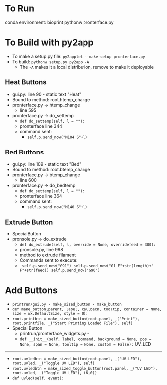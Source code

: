 To Run
======
conda environment: bioprint
pythonw pronterface.py

To Build with py2app
====================
* To make a setup.py file: `py2applet --make-setup pronterface.py`
* To build: `pythonw setup.py py2app -A`
  * The `-A` makes it a local distribution, remove to make it deployable 

Heat Buttons
------------
* gui.py: line 90 - static text "Heat"
* Bound to method: root.htemp_change
* pronterface.py -> htemp_change
  * line 595
* pronterface.py -> do_settemp
  * `def do_settemp(self, l = ""):`
  * pronterface line 344
  * command sent:
    * `self.p.send_now("M104 S"+l)`


Bed Buttons
-----------
* gui.py: line 109 - static text "Bed"  
* Bound to method: root.btemp_change
* pronterface.py -> btemp_change
  * line 600
* pronterface.py -> do_bedtemp
  * `def do_settemp(self, l = ""):`
  * pronterface line 364
  * command sent:
    * `self.p.send_now("M140 S"+l)`

Extrude Button
--------------
* SpecialButton
* pronsole.py -> do_extrude
    * `def do_extrude(self, l, override = None, overridefeed = 300):`
    * pronsole.py, line 998
    * method to extrude filament
    * Commands sent to execute:
    * `` 
        self.p.send_now("G91")
        self.p.send_now("G1 E"+str(length)+" F"+str(feed))
        self.p.send_now("G90")
      ``

Add Buttons
===========
* `printrun/gui.py - make_sized_button - make_button`
* `def make_button(parent, label, callback, tooltip, container = None, size = wx.DefaultSize, style = 0):`
* `root.printbtn = make_sized_button(root.panel, _("Print"), root.printfile, _("Start Printing Loaded File"), self)`
* Special Button
  *  printrun/pronterface_widgets.py -  
  *  `def __init__(self, label, command, background = None, pos = None, span = None, tooltip = None, custom = False):`
UV_LED
------
* `root.uvledbtn = make_sized_button(root.panel, _("UV LED"), root.uvled, _("Toggle UV LED"), self)`
* `root.uvledbtn = make_sized_toggle_button(root.panel, _("UV LED"), root.uvled, _("Toggle UV LED"), (6,0))`
* `def uvled(self, event):`
